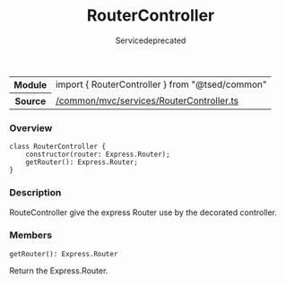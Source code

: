 
<header class="symbol-info-header"><h1 id="routercontroller">RouterController</h1><label class="symbol-info-type-label service">Service</label><label class="api-type-label deprecated" title="Use ExpressRouter insteadof.">deprecated</label></header>
<!-- summary -->
<section class="symbol-info"><table class="is-full-width"><tbody><tr><th>Module</th><td><div class="lang-typescript"><span class="token keyword">import</span> { RouterController }&nbsp;<span class="token keyword">from</span>&nbsp;<span class="token string">"@tsed/common"</span></div></td></tr><tr><th>Source</th><td><a href="https://github.com/Romakita/ts-express-decorators/blob/v4.13.3/src//common/mvc/services/RouterController.ts#L0-L0">/common/mvc/services/RouterController.ts</a></td></tr></tbody></table></section>
<!-- overview -->


### Overview


<pre><code class="typescript-lang "><span class="token keyword">class</span> RouterController <span class="token punctuation">{</span>
    <span class="token keyword">constructor</span><span class="token punctuation">(</span>router<span class="token punctuation">:</span> Express.Router<span class="token punctuation">)</span><span class="token punctuation">;</span>
    <span class="token function">getRouter</span><span class="token punctuation">(</span><span class="token punctuation">)</span><span class="token punctuation">:</span> Express.Router<span class="token punctuation">;</span>
<span class="token punctuation">}</span></code></pre>


<!-- Parameters -->

<!-- Description -->


### Description

RouteController give the express Router use by the decorated controller.

<!-- Members -->







### Members



<div class="method-overview">
<pre><code class="typescript-lang deprecated "><span class="token function">getRouter</span><span class="token punctuation">(</span><span class="token punctuation">)</span><span class="token punctuation">:</span> Express.Router</code></pre>
</div>


Return the Express.Router.







